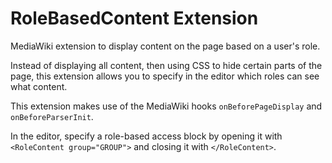 # RoleBasedContent Extension

MediaWiki extension to display content on the page based on a user's role.

Instead of displaying all content, then using CSS to hide certain parts of the page, this extension allows you to specify in the editor which roles can see what content.

This extension makes use of the MediaWiki hooks `onBeforePageDisplay` and `onBeforeParserInit`.

In the editor, specify a role-based access block by opening it with `<RoleContent group="GROUP">` and closing it with `</RoleContent>`.
